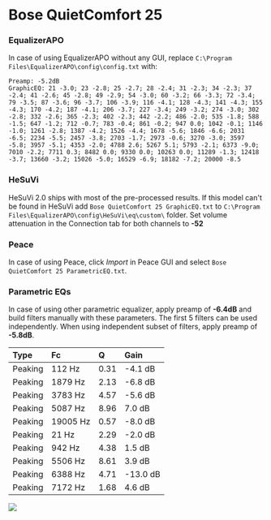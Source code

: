 # Bose QuietComfort 25

### EqualizerAPO
In case of using EqualizerAPO without any GUI, replace `C:\Program Files\EqualizerAPO\config\config.txt`
with:
```
Preamp: -5.2dB
GraphicEQ: 21 -3.0; 23 -2.8; 25 -2.7; 28 -2.4; 31 -2.3; 34 -2.3; 37 -2.4; 41 -2.6; 45 -2.8; 49 -2.9; 54 -3.0; 60 -3.2; 66 -3.3; 72 -3.4; 79 -3.5; 87 -3.6; 96 -3.7; 106 -3.9; 116 -4.1; 128 -4.3; 141 -4.3; 155 -4.3; 170 -4.2; 187 -4.1; 206 -3.7; 227 -3.4; 249 -3.2; 274 -3.0; 302 -2.8; 332 -2.6; 365 -2.3; 402 -2.3; 442 -2.2; 486 -2.0; 535 -1.8; 588 -1.5; 647 -1.2; 712 -0.7; 783 -0.4; 861 -0.2; 947 0.0; 1042 -0.1; 1146 -1.0; 1261 -2.8; 1387 -4.2; 1526 -4.4; 1678 -5.6; 1846 -6.6; 2031 -6.5; 2234 -5.5; 2457 -3.8; 2703 -1.7; 2973 -0.6; 3270 -3.0; 3597 -5.8; 3957 -5.1; 4353 -2.0; 4788 2.6; 5267 5.1; 5793 -2.1; 6373 -9.0; 7010 -2.2; 7711 0.3; 8482 0.0; 9330 0.0; 10263 0.0; 11289 -1.3; 12418 -3.7; 13660 -3.2; 15026 -5.0; 16529 -6.9; 18182 -7.2; 20000 -8.5
```

### HeSuVi
HeSuVi 2.0 ships with most of the pre-processed results. If this model can't be found in HeSuVi add
`Bose QuietComfort 25 GraphicEQ.txt` to `C:\Program Files\EqualizerAPO\config\HeSuVi\eq\custom\` folder.
Set volume attenuation in the Connection tab for both channels to **-52**

### Peace
In case of using Peace, click *Import* in Peace GUI and select `Bose QuietComfort 25 ParametricEQ.txt`.

### Parametric EQs
In case of using other parametric equalizer, apply preamp of **-6.4dB** and build filters manually
with these parameters. The first 5 filters can be used independently.
When using independent subset of filters, apply preamp of **-5.8dB**.

| Type    | Fc       |    Q | Gain     |
|:--------|:---------|:-----|:---------|
| Peaking | 112 Hz   | 0.31 | -4.1 dB  |
| Peaking | 1879 Hz  | 2.13 | -6.8 dB  |
| Peaking | 3783 Hz  | 4.57 | -5.6 dB  |
| Peaking | 5087 Hz  | 8.96 | 7.0 dB   |
| Peaking | 19005 Hz | 0.57 | -8.0 dB  |
| Peaking | 21 Hz    | 2.29 | -2.0 dB  |
| Peaking | 942 Hz   | 4.38 | 1.5 dB   |
| Peaking | 5506 Hz  | 8.61 | 3.9 dB   |
| Peaking | 6388 Hz  | 4.71 | -13.0 dB |
| Peaking | 7172 Hz  | 1.68 | 4.6 dB   |

![](https://raw.githubusercontent.com/jaakkopasanen/AutoEq/master/results/rtings/avg/Bose%20QuietComfort%2025/Bose%20QuietComfort%2025.png)